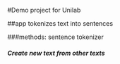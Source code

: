 #Demo project for Unilab

##app tokenizes text into sentences


###methods: sentence tokenizer

##### Create new text from other texts
